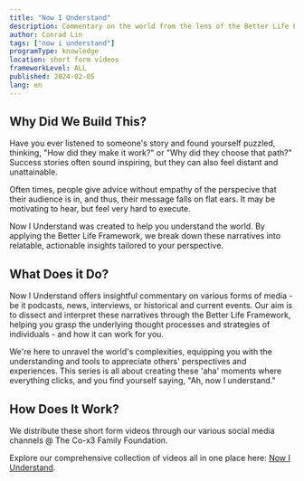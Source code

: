 ```yaml
---
title: "Now I Understand"
description: Commentary on the world from the lens of the Better Life Framework.
author: Conrad Lin
tags: ["now i understand"]
programType: knowledge
location: short form videos
frameworkLevel: ALL
published: 2024-02-05
lang: en
---
```



## Why Did We Build This?

Have you ever listened to someone's story and found yourself puzzled, thinking, "How did they make it work?" or "Why did they choose that path?" Success stories often sound inspiring, but they can also feel distant and unattainable. 

Often times, people give advice without empathy of the perspecive that their audience is in, and thus, their message falls on flat ears. It may be motivating to hear, but feel very hard to execute. 

Now I Understand was created to help you understand the world. By applying the Better Life Framework, we break down these narratives into relatable, actionable insights tailored to your perspective.

## What Does it Do?

Now I Understand offers insightful commentary on various forms of media - be it podcasts, news, interviews, or historical and current events. Our aim is to dissect and interpret these narratives through the Better Life Framework, helping you grasp the underlying thought processes and strategies of individuals - and how it can work for you.

We're here to unravel the world's complexities, equipping you with the understanding and tools to appreciate others' perspectives and experiences. This series is all about creating these 'aha' moments where everything clicks, and you find yourself saying, "Ah, now I understand."

## How Does It Work?

We distribute these short form videos through our various social media channels @ The Co-x3 Family Foundation.

Explore our comprehensive collection of videos all in one place here: [Now I Understand](/unlock-your-potential/programs?tags=now%20i%20understand).